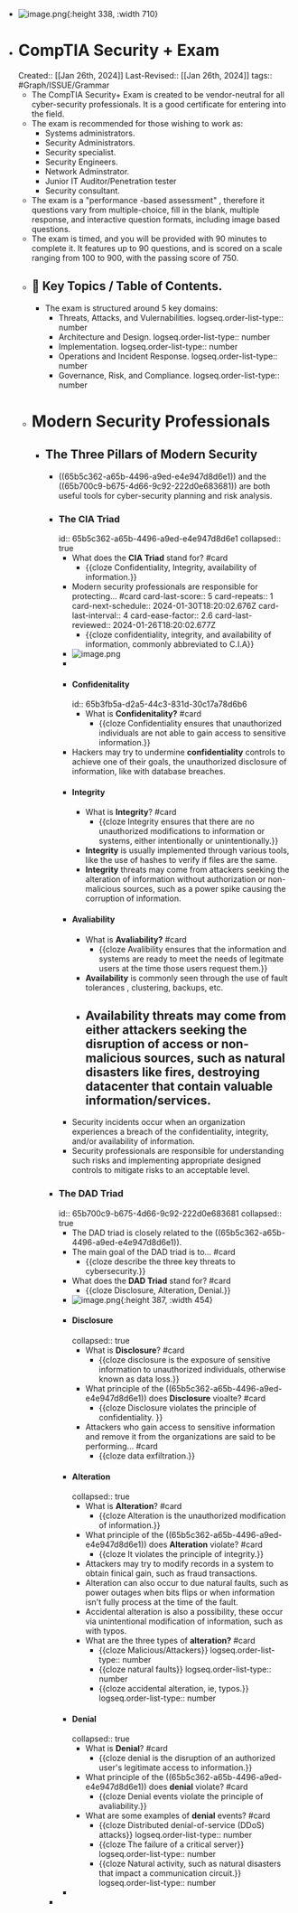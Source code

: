 - ![image.png](../assets/image_1706291352474_0.png){:height 338, :width 710}
- # CompTIA Security + Exam
  Created:: [[Jan 26th, 2024]] 
  Last-Revised:: [[Jan 26th, 2024]]
  tags:: #Graph/ISSUE/Grammar
	- The CompTIA Security+ Exam is created to be vendor-neutral for all cyber-security professionals. It is a good certificate for entering into the field.
	- The exam is recommended for those wishing to work as:
		- Systems administrators.
		- Security Administrators.
		- Security specialist.
		- Security Engineers.
		- Network Adminstrator.
		- Junior IT Auditor/Penetration tester
		- Security consultant.
	- The exam is a "performance -based assessment" , therefore it questions vary from multiple-choice, fill in the blank, multiple response, and interactive question formats, including image based questions.
	- The exam is timed, and you will be provided with 90 minutes to complete it. It features up to 90 questions, and is scored on a scale ranging from 100 to 900, with the passing score of 750.
	- ## 🧭 Key Topics / Table of Contents.
		- The exam is structured around 5 key domains:
			- Threats, Attacks, and Vulernabilities.
			  logseq.order-list-type:: number
			- Architecture and Design.
			  logseq.order-list-type:: number
			- Implementation.
			  logseq.order-list-type:: number
			- Operations and Incident Response.
			  logseq.order-list-type:: number
			- Governance, Risk, and Compliance.
			  logseq.order-list-type:: number
	- # Modern Security Professionals
		- ## The Three Pillars of Modern Security
			- ((65b5c362-a65b-4496-a9ed-e4e947d8d6e1)) and the ((65b700c9-b675-4d66-9c92-222d0e683681)) are both useful tools for cyber-security planning and risk analysis.
			- ### The CIA Triad
			  id:: 65b5c362-a65b-4496-a9ed-e4e947d8d6e1
			  collapsed:: true
				- What does the **CIA Triad** stand for? #card
					- {{cloze Confidentiality, Integrity, availability of information.}}
				- Modern security professionals are responsible for protecting... #card
				  card-last-score:: 5
				  card-repeats:: 1
				  card-next-schedule:: 2024-01-30T18:20:02.676Z
				  card-last-interval:: 4
				  card-ease-factor:: 2.6
				  card-last-reviewed:: 2024-01-26T18:20:02.677Z
					- {{cloze confidentiality, integrity, and availability of information, commonly abbreviated to C.I.A}}
				- ![image.png](../assets/image_1706293364692_0.png)
				-
				- #### Confidenitality
				  id:: 65b3fb5a-d2a5-44c3-831d-30c17a78d6b6
					- What is **Confidenitality?** #card
						- {{cloze Confidentiality ensures that unauthorized individuals are not able to gain access to sensitive information.}}
				- Hackers may try to undermine **confidentiality** controls to achieve one of their goals, the unauthorized disclosure of information, like with database breaches.
				- #### Integrity
					- What is **Integrity**? #card
						- {{cloze Integrity ensures that there are no unauthorized modifications to information or systems, either intentionally or unintentionally.}}
					- **Integrity** is usually implemented through various tools, like the use of hashes to verify if files are the same.
					- **Integrity** threats may come from attackers seeking the alteration of information without authorization or non-malicious sources, such as a power spike causing the corruption of information.
				- #### Avaliability
					- What is **Avaliability?** #card
						- {{cloze Avalibility ensures that the information and systems are ready to meet the needs of legitmate users at the time those users request them.}}
					- **Availability** is commonly seen through the use of fault tolerances , clustering, backups, etc.
					- Availability threats may come from either attackers seeking the disruption of access or non-malicious sources, such as natural disasters like fires, destroying datacenter that contain valuable information/services.
						-
				- Security incidents occur when an organization experiences a breach of the confidentiality, integrity, and/or availability of information.
				- Security professionals are responsible for understanding such risks and implementing appropriate designed controls to mitigate risks to an acceptable level.
			- ### The DAD Triad
			  id:: 65b700c9-b675-4d66-9c92-222d0e683681
			  collapsed:: true
				- The DAD triad is closely related to the ((65b5c362-a65b-4496-a9ed-e4e947d8d6e1)).
				- The main goal of the DAD triad is to... #card
					- {{cloze describe the three key threats to cybersecurity.}}
				- What does the **DAD Triad** stand for? #card
					- {{cloze Disclosure, Alteration, Denial.}}
				- ![image.png](../assets/image_1706411579343_0.png){:height 387, :width 454}
				- #### Disclosure
				  collapsed:: true
					- What is **Disclosure**? #card
						- {{cloze disclosure is the exposure of sensitive information to unauthorized individuals, otherwise known as data loss.}}
					- What principle of the ((65b5c362-a65b-4496-a9ed-e4e947d8d6e1)) does **Disclosure** vioalte? #card
						- {{cloze Disclosure violates the principle of confidentiality. }}
					- Attackers who gain access to sensitive information and remove it from the organizations are said to be performing... #card
						- {{cloze data exfiltration.}}
				- #### Alteration
				  collapsed:: true
					- What is **Alteration**? #card
						- {{cloze Alteration is the unauthorized modification of information.}}
					- What principle of the ((65b5c362-a65b-4496-a9ed-e4e947d8d6e1)) does **Alteration** violate? #card
						- {{cloze It violates the principle of integrity.}}
					- Attackers may try to modify records in a system to obtain finical gain, such as fraud transactions.
					- Alteration can also occur to due natural faults, such as power outages when bits flips or when information isn't fully process at the time of the fault.
					- Accidental alteration is also a possibility, these occur via unintentional modification of information, such as with typos.
					- What are the three types of **alteration?** #card
						- {{cloze Malicious/Attackers}}
						  logseq.order-list-type:: number
						- {{cloze natural faults}}
						  logseq.order-list-type:: number
						- {{cloze accidental alteration, ie, typos.}}
						  logseq.order-list-type:: number
				- #### Denial
				  collapsed:: true
					- What is **Denial**? #card
						- {{cloze denial is the disruption of an authorized user's legitimate access to information.}}
					- What principle of the ((65b5c362-a65b-4496-a9ed-e4e947d8d6e1)) does **denial** violate? #card
						- {{cloze Denial events violate the principle of avaliability.}}
					- What are some examples of **denial** events? #card
						- {{cloze Distributed denial-of-service (DDoS) attacks}}
						  logseq.order-list-type:: number
						- {{cloze The failure of a critical server}}
						  logseq.order-list-type:: number
						- {{cloze Natural activity, such as natural disasters that impact a communication circuit.}}
						  logseq.order-list-type:: number
				-
			-